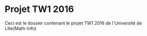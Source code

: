 # Projet TW1 2016
Ceci est le dossier contenant le projet TW1 2016 de l'Université de Lille(Math-Info)